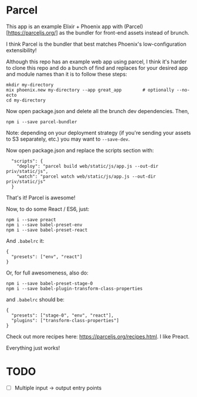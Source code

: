 # Parcel

This app is an example Elixir + Phoenix app with (Parcel)[https://parceljs.org/]
as the bundler for front-end assets instead of brunch.

I think Parcel is the bundler that best matches Phoenix's low-configuration
extensibility!

Although this repo has an example web app using parcel, I think it's harder
to clone this repo and do a bunch of find and replaces for your desired app
and module names than it is to follow these steps:

```
mkdir my-directory
mix phoenix.new my-directory --app great_app        # optionally --no-ecto
cd my-directory
```

Now open package.json and delete all the brunch dev dependencies. Then,
```
npm i --save parcel-bundler
```

Note: depending on your deployment strategy (if you're sending your assets to S3
separately, etc.) you may want to `--save-dev`.

Now open package.json and replace the scripts section with:
```
  "scripts": {
    "deploy": "parcel build web/static/js/app.js --out-dir priv/static/js",
    "watch": "parcel watch web/static/js/app.js --out-dir priv/static/js"
  }
```

That's it! Parcel is awesome!

Now, to do some React / ES6, just:
```
npm i --save preact
npm i --save babel-preset-env
npm i --save babel-preset-react
```

And `.babelrc` it:
```
{
  "presets": ["env", "react"]
}
```

Or, for full awesomeness, also do:
```
npm i --save babel-preset-stage-0
npm i --save babel-plugin-transform-class-properties
```

and `.babelrc` should be:
```
{
  "presets": ["stage-0", "env", "react"],
  "plugins": ["transform-class-properties"]
}
```

Check out more recipes here: https://parceljs.org/recipes.html. I like Preact.

Everything just works!

# TODO

- [ ] Multiple input -> output entry points
